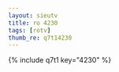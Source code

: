 ```yaml
--- 
layout: sieutv
title: ro 4230
tags: [rotv]
thumb_re: q7t14230
---
```

{% include q7t1 key="4230" %} 

